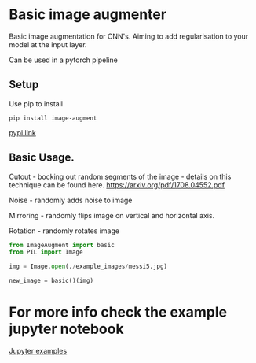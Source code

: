 # Basic image augmenter
Basic image augmentation for CNN's. Aiming to add regularisation to your model at the input layer.

Can be used in a pytorch pipeline 


## Setup

Use pip to install 

`pip install image-augment`

[pypi link ](https://www.google.com)


## Basic Usage.

Cutout - bocking out random segments of the image - details on this technique can be found here. https://arxiv.org/pdf/1708.04552.pdf

Noise - randomly adds noise to image 

Mirroring - randomly flips image on vertical and horizontal axis.

Rotation - randomly rotates image

```python
from ImageAugment import basic
from PIL import Image

img = Image.open(./example_images/messi5.jpg)

new_image = basic()(img)

```

# For more info check the example jupyter notebook

[Jupyter examples](../example.ipynb)


